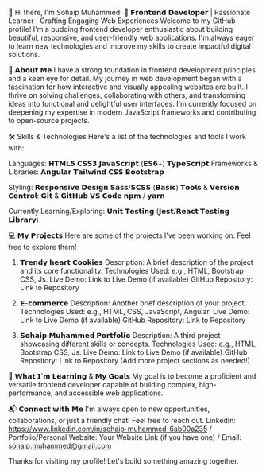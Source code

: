 👋 Hi there, I'm Sohaip Muhammed!
🚀 𝗙𝗿𝗼𝗻𝘁𝗲𝗻𝗱 𝗗𝗲𝘃𝗲𝗹𝗼𝗽𝗲𝗿 | Passionate Learner | Crafting Engaging Web Experiences
Welcome to my GitHub profile! I'm a budding frontend developer enthusiastic about building beautiful, responsive, and user-friendly web applications. I'm always eager to learn new technologies and improve my skills to create impactful digital solutions.

🌟 𝗔𝗯𝗼𝘂𝘁 𝗠𝗲
I have a strong foundation in frontend development principles and a keen eye for detail. My journey in web development began with a fascination for how interactive and visually appealing websites are built. I thrive on solving challenges, collaborating with others, and transforming ideas into functional and delightful user interfaces. I'm currently focused on deepening my expertise in modern JavaScript frameworks and contributing to open-source projects.

🛠️ Skills & Technologies
Here's a list of the technologies and tools I work with:

Languages: 𝗛𝗧𝗠𝗟𝟱 𝗖𝗦𝗦𝟯 𝗝𝗮𝘃𝗮𝗦𝗰𝗿𝗶𝗽𝘁 (𝗘𝗦𝟲+) 𝗧𝘆𝗽𝗲𝗦𝗰𝗿𝗶𝗽𝘁 
Frameworks & Libraries: 𝗔𝗻𝗴𝘂𝗹𝗮𝗿 𝗧𝗮𝗶𝗹𝘄𝗶𝗻𝗱 𝗖𝗦𝗦 𝗕𝗼𝗼𝘁𝘀𝘁𝗿𝗮𝗽

Styling:
𝗥𝗲𝘀𝗽𝗼𝗻𝘀𝗶𝘃𝗲 𝗗𝗲𝘀𝗶𝗴𝗻 𝗦𝗮𝘀𝘀/𝗦𝗖𝗦𝗦 (𝗕𝗮𝘀𝗶𝗰) 𝗧𝗼𝗼𝗹𝘀 & 𝗩𝗲𝗿𝘀𝗶𝗼𝗻 𝗖𝗼𝗻𝘁𝗿𝗼𝗹: 𝗚𝗶𝘁 & 𝗚𝗶𝘁𝗛𝘂𝗯 𝗩𝗦 𝗖𝗼𝗱𝗲 𝗻𝗽𝗺 / 𝘆𝗮𝗿𝗻

Currently Learning/Exploring:
𝗨𝗻𝗶𝘁 𝗧𝗲𝘀𝘁𝗶𝗻𝗴 (𝗝𝗲𝘀𝘁/𝗥𝗲𝗮𝗰𝘁 𝗧𝗲𝘀𝘁𝗶𝗻𝗴 𝗟𝗶𝗯𝗿𝗮𝗿𝘆)

💻 𝗠𝘆 𝗣𝗿𝗼𝗷𝗲𝗰𝘁𝘀
Here are some of the projects I've been working on. Feel free to explore them!

1. 𝗧𝗿𝗲𝗻𝗱𝘆 𝗵𝗲𝗮𝗿𝘁 𝗖𝗼𝗼𝗸𝗶𝗲𝘀
Description: A brief description of the project and its core functionality.
Technologies Used: e.g., HTML, Bootstrap CSS, Js.
Live Demo: Link to Live Demo (if available)
GitHub Repository: Link to Repository

2. 𝗘-𝗰𝗼𝗺𝗺𝗲𝗿𝗰𝗲
Description: Another brief description of your project.
Technologies Used: e.g., HTML, CSS, JavaScript, Angular.
Live Demo: Link to Live Demo (if available)
GitHub Repository: Link to Repository

3. 𝗦𝗼𝗵𝗮𝗶𝗽 𝗠𝘂𝗵𝗮𝗺𝗺𝗲𝗱 𝗣𝗼𝗿𝘁𝗳𝗼𝗹𝗶𝗼
Description: A third project showcasing different skills or concepts.
Technologies Used: e.g., HTML, Bootstrap CSS, Js.
Live Demo: Link to Live Demo (if available)
GitHub Repository: Link to Repository
(Add more project sections as needed!)

🌱 𝗪𝗵𝗮𝘁 𝗜'𝗺 𝗟𝗲𝗮𝗿𝗻𝗶𝗻𝗴 & 𝗠𝘆 𝗚𝗼𝗮𝗹𝘀
My goal is to become a proficient and versatile frontend developer capable of building complex, high-performance, and accessible web applications.

📬 𝗖𝗼𝗻𝗻𝗲𝗰𝘁 𝘄𝗶𝘁𝗵 𝗠𝗲
I'm always open to new opportunities, collaborations, or just a friendly chat! Feel free to reach out.
LinkedIn: https://www.linkedin.com/in/sohaip-muhammed-6ab00a235 / Portfolio/Personal Website: Your Website Link (if you have one) / Email: sohaip.muhammed@gmail.com

Thanks for visiting my profile! Let's build something amazing together.
